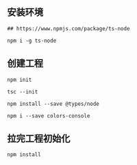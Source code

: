 


## 安装环境

```
## https://www.npmjs.com/package/ts-node

npm i -g ts-node
```

## 创建工程

```
npm init

tsc --init

npm install --save @types/node

npm i --save colors-console
```


## 拉完工程初始化

```
npm install
```

